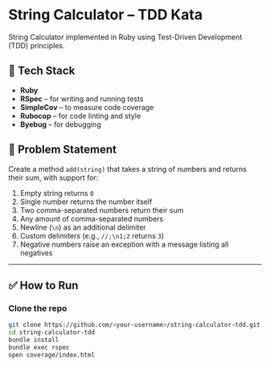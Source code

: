 # String Calculator – TDD Kata

String Calculator implemented in Ruby using Test-Driven Development (TDD) principles.

## 🧪 Tech Stack

- **Ruby**
- **RSpec** – for writing and running tests
- **SimpleCov** – to measure code coverage
- **Rubocop** – for code linting and style
- **Byebug** – for debugging

## 📌 Problem Statement

Create a method `add(string)` that takes a string of numbers and returns their sum, with support for:

1. Empty string returns `0`
2. Single number returns the number itself
3. Two comma-separated numbers return their sum
4. Any amount of comma-separated numbers
5. Newline (`\n`) as an additional delimiter
6. Custom delimiters (e.g., `//;\n1;2` returns `3`)
7. Negative numbers raise an exception with a message listing all negatives

---

## ✅ How to Run

### Clone the repo

```bash
git clone https://github.com/<your-username>/string-calculator-tdd.git
cd string-calculator-tdd
bundle install
bundle exec rspec
open coverage/index.html